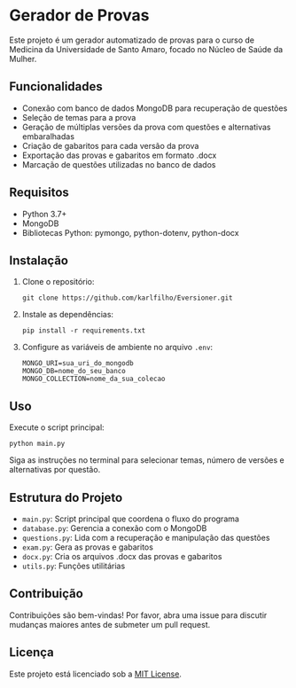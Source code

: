 # Gerador de Provas

Este projeto é um gerador automatizado de provas para o curso de Medicina da Universidade de Santo Amaro, focado no Núcleo de Saúde da Mulher.

## Funcionalidades

- Conexão com banco de dados MongoDB para recuperação de questões
- Seleção de temas para a prova
- Geração de múltiplas versões da prova com questões e alternativas embaralhadas
- Criação de gabaritos para cada versão da prova
- Exportação das provas e gabaritos em formato .docx
- Marcação de questões utilizadas no banco de dados

## Requisitos

- Python 3.7+
- MongoDB
- Bibliotecas Python: pymongo, python-dotenv, python-docx

## Instalação

1. Clone o repositório:
   ```
   git clone https://github.com/karlfilho/Eversioner.git
   ```

2. Instale as dependências:
   ```
   pip install -r requirements.txt
   ```

3. Configure as variáveis de ambiente no arquivo `.env`:
   ```
   MONGO_URI=sua_uri_do_mongodb
   MONGO_DB=nome_do_seu_banco
   MONGO_COLLECTION=nome_da_sua_colecao
   ```

## Uso

Execute o script principal:

```
python main.py
```


Siga as instruções no terminal para selecionar temas, número de versões e alternativas por questão.

## Estrutura do Projeto

- `main.py`: Script principal que coordena o fluxo do programa
- `database.py`: Gerencia a conexão com o MongoDB
- `questions.py`: Lida com a recuperação e manipulação das questões
- `exam.py`: Gera as provas e gabaritos
- `docx.py`: Cria os arquivos .docx das provas e gabaritos
- `utils.py`: Funções utilitárias

## Contribuição

Contribuições são bem-vindas! Por favor, abra uma issue para discutir mudanças maiores antes de submeter um pull request.

## Licença

Este projeto está licenciado sob a [MIT License](LICENSE).
